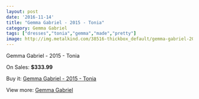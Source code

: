 ```yaml
---
layout: post
date: '2016-11-14'
title: "Gemma Gabriel - 2015 - Tonia"
category: Gemma Gabriel
tags: ["dresses","tonia","gemma","made","pretty"]
image: http://img.metalkind.com/38516-thickbox_default/gemma-gabriel-2015-tonia.jpg
---
```

Gemma Gabriel - 2015 - Tonia

On Sales: **$333.99**
<a href="https://www.metalkind.com/en/gemma-gabriel/11954-gemma-gabriel-2015-tonia.html"><amp-img layout="responsive" width="600" height="600" src="//img.metalkind.com/38516-thickbox_default/gemma-gabriel-2015-tonia.jpg" alt="Gemma Gabriel - 2015 - Tonia 0" /></a>
<a href="https://www.metalkind.com/en/gemma-gabriel/11954-gemma-gabriel-2015-tonia.html"><amp-img layout="responsive" width="600" height="600" src="//img.metalkind.com/38518-thickbox_default/gemma-gabriel-2015-tonia.jpg" alt="Gemma Gabriel - 2015 - Tonia 1" /></a>

Buy it: [Gemma Gabriel - 2015 - Tonia](https://www.metalkind.com/en/gemma-gabriel/11954-gemma-gabriel-2015-tonia.html "Gemma Gabriel - 2015 - Tonia")

View more: [Gemma Gabriel](https://www.metalkind.com/en/140-gemma-gabriel "Gemma Gabriel")